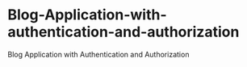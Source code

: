 # Blog-Application-with-authentication-and-authorization
Blog Application with Authentication and Authorization
